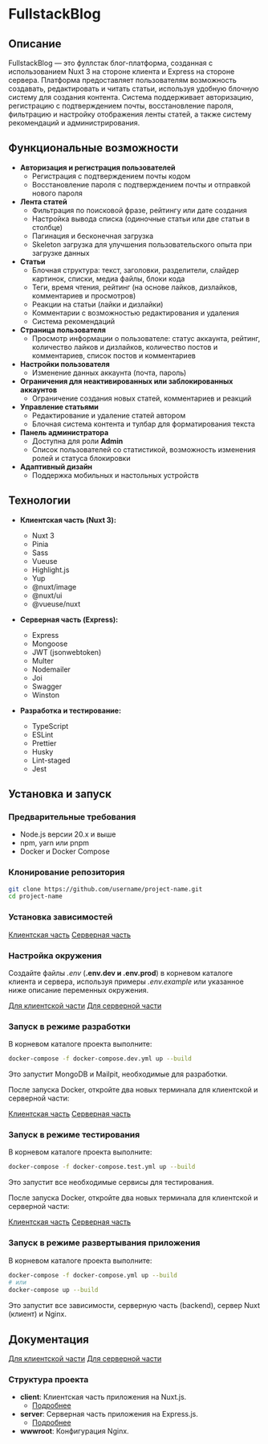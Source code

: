 # FullstackBlog

## Описание
FullstackBlog — это фуллстак блог-платформа, созданная с использованием Nuxt 3 на стороне клиента и Express на стороне сервера. Платформа предоставляет пользователям возможность создавать, редактировать и читать статьи, используя удобную блочную систему для создания контента. Система поддерживает авторизацию, регистрацию с подтверждением почты, восстановление пароля, фильтрацию и настройку отображения ленты статей, а также систему рекомендаций и администрирования.

## Функциональные возможности
- **Авторизация и регистрация пользователей**
  - Регистрация с подтверждением почты кодом
  - Восстановление пароля с подтверждением почты и отправкой нового пароля
- **Лента статей**
  - Фильтрация по поисковой фразе, рейтингу или дате создания
  - Настройка вывода списка (одиночные статьи или две статьи в столбце)
  - Пагинация и бесконечная загрузка
  - Skeleton загрузка для улучшения пользовательского опыта при загрузке данных
- **Статьи**
  - Блочная структура: текст, заголовки, разделители, слайдер картинок, списки, медиа файлы, блоки кода
  - Теги, время чтения, рейтинг (на основе лайков, дизлайков, комментариев и просмотров)
  - Реакции на статьи (лайки и дизлайки)
  - Комментарии с возможностью редактирования и удаления
  - Система рекомендаций
- **Страница пользователя**
  - Просмотр информации о пользователе: статус аккаунта, рейтинг, количество лайков и дизлайков, количество постов и комментариев, список постов и комментариев
- **Настройки пользователя**
  - Изменение данных аккаунта (почта, пароль)
- **Ограничения для неактивированных или заблокированных аккаунтов**
  - Ограничение создания новых статей, комментариев и реакций
- **Управление статьями**
  - Редактирование и удаление статей автором
  - Блочная система контента и тулбар для форматирования текста
- **Панель администратора**
  - Доступна для роли __Admin__
  - Список пользователей со статистикой, возможность изменения ролей и статуса блокировки
- **Адаптивный дизайн**
  - Поддержка мобильных и настольных устройств

## Технологии
- **Клиентская часть (Nuxt 3):**
  - Nuxt 3
  - Pinia
  - Sass
  - Vueuse
  - Highlight.js
  - Yup
  - @nuxt/image
  - @nuxt/ui
  - @vueuse/nuxt

- **Серверная часть (Express):**
  - Express
  - Mongoose
  - JWT (jsonwebtoken)
  - Multer
  - Nodemailer
  - Joi
  - Swagger
  - Winston

- **Разработка и тестирование:**
  - TypeScript
  - ESLint
  - Prettier
  - Husky
  - Lint-staged
  - Jest

## Установка и запуск

### Предварительные требования
- Node.js версии 20.x и выше
- npm, yarn или pnpm
- Docker и Docker Compose

### Клонирование репозитория
```sh
git clone https://github.com/username/project-name.git
cd project-name
```

### Установка зависимостей

[Клиентская часть](client/README.md#установка-зависимостей)
[Серверная часть](client/README.md#установка-зависимостей)

### Настройка окружения
Создайте файлы _.env_ (**.env.dev и .env.prod**) в корневом каталоге клиента и сервера, используя примеры _.env.example_ или указанное ниже описание переменных окружения.

[Для клиентской части](client/README.md#переменные-окружения)
[Для серверной части](client/README.md#переменные-окружения)

### Запуск в режиме разработки
В корневом каталоге проекта выполните:
```sh
docker-compose -f docker-compose.dev.yml up --build
```
Это запустит MongoDB и Mailpit, необходимые для разработки.

После запуска Docker, откройте два новых терминала для клиентской и серверной части:

[Клиентская часть](client/README.md#запуск-в-режиме-разработки)
[Серверная часть](client/README.md#запуск-в-режиме-разработки)

### Запуск в режиме тестирования
В корневом каталоге проекта выполните:
```sh
docker-compose -f docker-compose.test.yml up --build
```
Это запустит все необходимые сервисы для тестирования.

После запуска Docker, откройте два новых терминала для клиентской и серверной части:

[Клиентская часть](client/README.md#запуск-в-режиме-тестирования)
[Серверная часть](client/README.md#запуск-в-режиме-тестирования)

### Запуск в режиме развертывания приложения
В корневом каталоге проекта выполните:
```sh
docker-compose -f docker-compose.yml up --build
# или
docker-compose up --build
```
Это запустит все зависимости, серверную часть (backend), сервер Nuxt (клиент) и Nginx.

## Документация
[Для клиентской части](./client/README.md#документация)
[Для серверной части](./server/README.md#документация)


### Структура проекта

- **client**: Клиентская часть приложения на Nuxt.js.
  - [Подробнее](./client/README.md#структура-проекта)
- **server**: Серверная часть приложения на Express.js.
  - [Подробнее](./server/README.md#структура-проекта)
- **wwwroot**: Конфигурация Nginx.